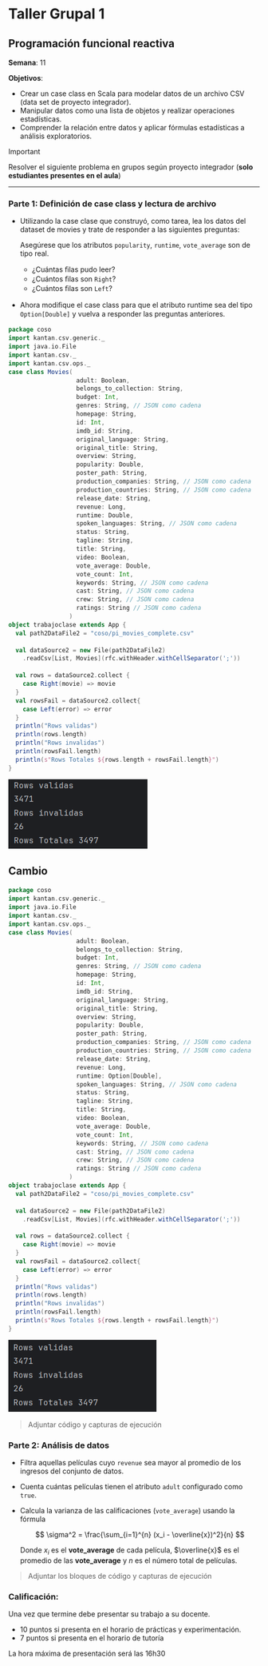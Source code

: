 # Taller Grupal  1
## Programación funcional reactiva

**Semana**: 11

**Objetivos**:

- Crear un case class en Scala para modelar datos de un archivo CSV (data set de proyecto integrador).
- Manipular datos como una lista de objetos y realizar operaciones estadísticas.
- Comprender la relación entre datos y aplicar fórmulas estadísticas a análisis exploratorios.

> [!IMPORTANT]
> Resolver el siguiente problema en grupos según proyecto integrador (**solo estudiantes presentes en el aula**)

***



### Parte 1: Definición de case class y lectura de archivo

- Utilizando la case clase que construyó, como tarea, lea los datos del dataset de movies y trate de responder a las siguientes preguntas:

  Asegúrese que los atributos `popularity`, `runtime`, `vote_average` son de tipo real.

  - ¿Cuántas ﬁlas pudo leer?
  - ¿Cuántos ﬁlas son `Right`?
  - ¿Cuántos ﬁlas son `Left`?

- Ahora modiﬁque el case class para que el atributo runtime sea del tipo
`Option[Double]` y vuelva a responder las preguntas anteriores.

```scala
package coso
import kantan.csv.generic._
import java.io.File
import kantan.csv._
import kantan.csv.ops._
case class Movies(
                   adult: Boolean,
                   belongs_to_collection: String,
                   budget: Int,
                   genres: String, // JSON como cadena
                   homepage: String,
                   id: Int,
                   imdb_id: String,
                   original_language: String,
                   original_title: String,
                   overview: String,
                   popularity: Double,
                   poster_path: String,
                   production_companies: String, // JSON como cadena
                   production_countries: String, // JSON como cadena
                   release_date: String,
                   revenue: Long,
                   runtime: Double,
                   spoken_languages: String, // JSON como cadena
                   status: String,
                   tagline: String,
                   title: String,
                   video: Boolean,
                   vote_average: Double,
                   vote_count: Int,
                   keywords: String, // JSON como cadena
                   cast: String, // JSON como cadena
                   crew: String, // JSON como cadena
                   ratings: String // JSON como cadena
                 )
object trabajoclase extends App {
  val path2DataFile2 = "coso/pi_movies_complete.csv"

  val dataSource2 = new File(path2DataFile2)
    .readCsv[List, Movies](rfc.withHeader.withCellSeparator(';'))

  val rows = dataSource2.collect {
    case Right(movie) => movie
  }
  val rowsFail = dataSource2.collect{
    case Left(error) => error
  }
  println("Rows validas")
  println(rows.length)
  println("Rows invalidas")
  println(rowsFail.length)
  println(s"Rows Totales ${rows.length + rowsFail.length}")
}
```
![alt text](image-3.png)
## Cambio
```scala
package coso
import kantan.csv.generic._
import java.io.File
import kantan.csv._
import kantan.csv.ops._
case class Movies(
                   adult: Boolean,
                   belongs_to_collection: String,
                   budget: Int,
                   genres: String, // JSON como cadena
                   homepage: String,
                   id: Int,
                   imdb_id: String,
                   original_language: String,
                   original_title: String,
                   overview: String,
                   popularity: Double,
                   poster_path: String,
                   production_companies: String, // JSON como cadena
                   production_countries: String, // JSON como cadena
                   release_date: String,
                   revenue: Long,
                   runtime: Option[Double],
                   spoken_languages: String, // JSON como cadena
                   status: String,
                   tagline: String,
                   title: String,
                   video: Boolean,
                   vote_average: Double,
                   vote_count: Int,
                   keywords: String, // JSON como cadena
                   cast: String, // JSON como cadena
                   crew: String, // JSON como cadena
                   ratings: String // JSON como cadena
                 )
object trabajoclase extends App {
  val path2DataFile2 = "coso/pi_movies_complete.csv"

  val dataSource2 = new File(path2DataFile2)
    .readCsv[List, Movies](rfc.withHeader.withCellSeparator(';'))

  val rows = dataSource2.collect {
    case Right(movie) => movie
  }
  val rowsFail = dataSource2.collect{
    case Left(error) => error
  }
  println("Rows validas")
  println(rows.length)
  println("Rows invalidas")
  println(rowsFail.length)
  println(s"Rows Totales ${rows.length + rowsFail.length}")
}
```
![alt text](image-4.png)

> Adjuntar código y capturas de ejecución

### Parte 2: Análisis de datos

- Filtra aquellas películas cuyo `revenue` sea mayor al promedio de los ingresos del conjunto de datos.
- Cuenta cuántas películas tienen el atributo `adult` configurado como `true`.
- Calcula la varianza de las calificaciones (`vote_average`) usando la fórmula

  $$
  \sigma^2 = \frac{\sum_{i=1}^{n} (x_i - \overline{x})^2}{n}
  $$

  Donde $x_i$ es el **vote_average** de cada película, $\overline{x}$ es el promedio de las **vote_average** y $n$ es el número total de películas.

> Adjuntar los bloques de código y capturas de ejecución

### Calificación:

Una vez que termine debe presentar su trabajo a su docente.

- 10 puntos si presenta en el horario de prácticas y experimentación.
- 7 puntos si presenta en el horario de tutoría

La hora máxima de presentación será las 16h30
